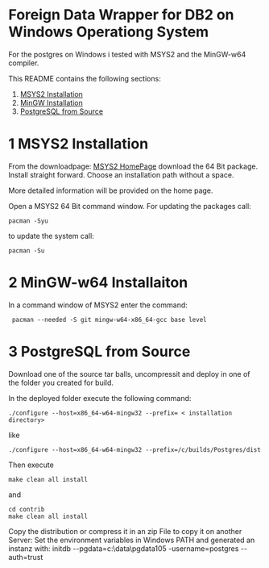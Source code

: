 Foreign Data Wrapper for DB2 on Windows Operationg System
=========================================================

For the postgres on Windows i tested with MSYS2 and the MinGW-w64 compiler.

This README contains the following sections:

1. [MSYS2 Installation](#1-msys2-installation)
2. [MinGW Installation](#2-mingw-w64-installation)
3. [PostgreSQL from Source](#3-postgresql-from-source)

1 MSYS2 Installation
====================

From the downloadpage:
[MSYS2 HomePage](https://www.msys2.org/)
download the 64 Bit package. Install straight forward. Choose an installation path without a space.

More detailed information will be provided on the home page.

Open a MSYS2 64 Bit command window.
For updating the packages call:
    
    pacman -Syu

to update the system call:
    
    pacman -Su



2 MinGW-w64 Installaiton
========================
In a command window of MSYS2 enter the command:
     
     pacman --needed -S git mingw-w64-x86_64-gcc base level

3 PostgreSQL from Source
========================
Download one of the source tar balls, uncompressit and deploy in one of the folder you created for build.

In the deployed folder execute the following command:
    
    ./configure --host=x86_64-w64-mingw32 --prefix= < installation directory>
like
    
    ./configure --host=x86_64-w64-mingw32 --prefix=/c/builds/Postgres/dist

Then execute
    
    make clean all install
and
    
    cd contrib
    make clean all install

Copy the distribution or compress it in an zip File to copy it on another Server:
Set the environment variables in Windows PATH and generated an instanz with:
initdb --pgdata=c:\data\pgdata105 -username=postgres --auth=trust
